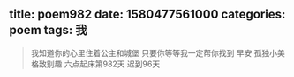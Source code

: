 title: poem982
date: 1580477561000
categories: poem
tags: 我
---
> 我知道你的心里住着公主和城堡
只要你等等我一定帮你找到
早安
孤独小美
格致别趣
六点起床第982天 迟到96天